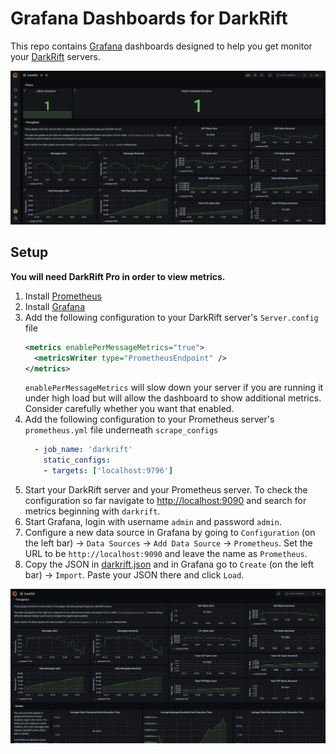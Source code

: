 # Grafana Dashboards for DarkRift
This repo contains [Grafana](https://grafana.com/) dashboards designed to help you get monitor your [DarkRift](https://darkriftnetworking.com) servers.

![Screenshot of Grafana Dashboard](./screenshot.png)

## Setup
**You will need DarkRift Pro in order to view metrics.**

1. Install [Prometheus](https://prometheus.io/download/)
2. Install [Grafana](https://grafana.com/grafana/download)
3. Add the following configuration to your DarkRift server's `Server.config` file
    ```xml
    <metrics enablePerMessageMetrics="true">
      <metricsWriter type="PrometheusEndpoint" />
    </metrics>
    ```
    `enablePerMessageMetrics` will slow down your server if you are running it under high load but will allow the dashboard to show additional metrics. Consider carefully whether you want that enabled.
4. Add the following configuration to your Prometheus server's `prometheus.yml` file underneath `scrape_configs`
    ```yml
      - job_name: 'darkrift'
        static_configs:
        - targets: ['localhost:9796']
    ```
5. Start your DarkRift server and your Prometheus server. To check the configuration so far navigate to [http://localhost:9090](http://localhost:9090) and search for metrics beginning with `darkrift`.
6. Start Grafana, login with username `admin` and password `admin`.
7. Configure a new data source in Grafana by going to `Configuration` (on the left bar) -> `Data Sources` -> `Add Data Source` -> `Prometheus`. Set the URL to be `http://localhost:9090` and leave the name as `Prometheus`.
8. Copy the JSON in [darkrift.json](./darkrift.json) and in Grafana go to `Create` (on the left bar) -> `Import`. Paste your JSON there and click `Load`.

![Gif of the Grafana Dashboard](./demo.gif)